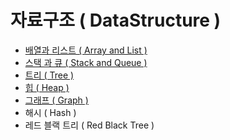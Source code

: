# 자료구조 ( DataStructure )

- [배열과 리스트 ( Array and List )](/dataStructure/Array_List)
- [스택 과 큐 ( Stack and Queue )](/dataStructure/Stack_Queue)
- [트리 ( Tree )](/dataStructure/Tree)
- [힙 ( Heap )](dataStructure/Heap)
- [그래프 ( Graph )](/dataStructure/Graph)
- 해시 ( Hash )
- 레드 블랙 트리 ( Red Black Tree )
